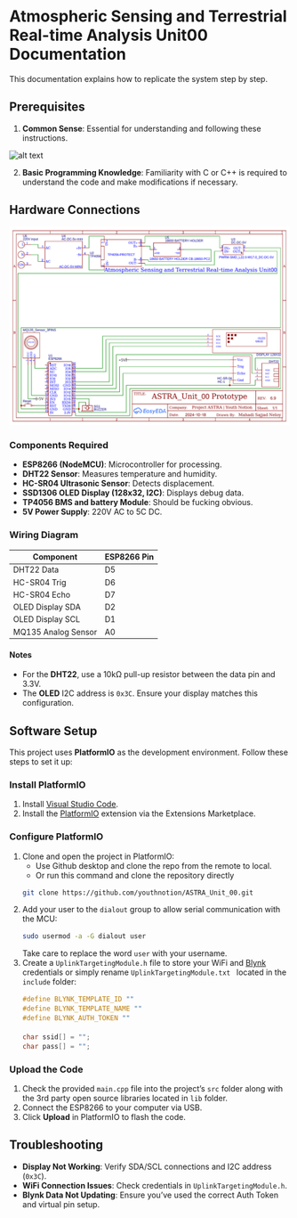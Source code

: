 # Atmospheric Sensing and Terrestrial Real-time Analysis Unit00 Documentation

This documentation explains how to replicate the system step by step.

## Prerequisites

1. **Common Sense**: Essential for understanding and following these instructions.

![alt text](https://media.someecards.com/someecards/usercards/everyone-has-the-right-to-be-act-stupidbut-frankly-some-people-abuse-the-privilege-8e505.png)

2. **Basic Programming Knowledge**: Familiarity with C or C++ is required to understand the code and make modifications if necessary.  


## Hardware Connections
![alt text](Schematic_ASTRA-Unit00_2024-12-14.png)

### Components Required

- **ESP8266 (NodeMCU)**: Microcontroller for processing.
- **DHT22 Sensor**: Measures temperature and humidity.
- **HC-SR04 Ultrasonic Sensor**: Detects displacement.
- **SSD1306 OLED Display (128x32, I2C)**: Displays debug data.
- **TP4056 BMS and battery Module**: Should be fucking obvious.
- **5V Power Supply**: 220V AC to 5C DC.

### Wiring Diagram
| Component             | ESP8266 Pin  |
|-----------------------|--------------|
| DHT22 Data            | D5           |
| HC-SR04 Trig          | D6           |
| HC-SR04 Echo          | D7           |
| OLED Display SDA      | D2           |
| OLED Display SCL      | D1           |
| MQ135 Analog Sensor   | A0           |

#### Notes
- For the **DHT22**, use a 10kΩ pull-up resistor between the data pin and 3.3V.  
- The **OLED** I2C address is `0x3C`. Ensure your display matches this configuration.


## Software Setup

This project uses **PlatformIO** as the development environment. Follow these steps to set it up:

### Install PlatformIO
1. Install [Visual Studio Code](https://code.visualstudio.com/).
2. Install the [PlatformIO](https://platformio.org/) extension via the Extensions Marketplace.

### Configure PlatformIO
1. Clone and open the project in PlatformIO:
   - Use Github desktop and clone the repo from the remote to local.
   - Or run this command and clone the repository directly
   ```bash
   git clone https://github.com/youthnotion/ASTRA_Unit_00.git
   ```
2. Add your user to the `dialout` group to allow serial communication with the MCU:
   ```bash
   sudo usermod -a -G dialout user
   ```
   Take care to replace the word `user` with your username.
3. Create a `UplinkTargetingModule.h` file to store your WiFi and [Blynk](https://docs.blynk.io/en) credentials or simply rename `UplinkTargetingModule.txt ` located in the `include` folder:
   ```cpp
   #define BLYNK_TEMPLATE_ID ""
   #define BLYNK_TEMPLATE_NAME ""
   #define BLYNK_AUTH_TOKEN ""
   
   char ssid[] = "";
   char pass[] = "";
   ```

### Upload the Code
1. Check the provided `main.cpp` file into the project’s `src` folder along with the 3rd party open source libraries located in `lib` folder.
2. Connect the ESP8266 to your computer via USB.
3. Click **Upload** in PlatformIO to flash the code.


## Troubleshooting

- **Display Not Working**: Verify SDA/SCL connections and I2C address (`0x3C`).  
- **WiFi Connection Issues**: Check credentials in `UplinkTargetingModule.h`.  
- **Blynk Data Not Updating**: Ensure you’ve used the correct Auth Token and virtual pin setup.  

